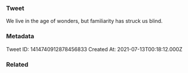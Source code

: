 ### Tweet
We live in the age of wonders, but familiarity has struck us blind.

### Metadata
Tweet ID: 1414740912878456833
Created At: 2021-07-13T00:18:12.000Z

### Related

